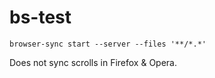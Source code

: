 # bs-test

```
browser-sync start --server --files '**/*.*'
```

Does not sync scrolls in Firefox & Opera.
